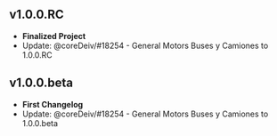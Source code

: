 ## v1.0.0.RC
- **Finalized Project**
- Update: @coreDeiv/#18254 - General Motors Buses y Camiones to 1.0.0.RC

## v1.0.0.beta
- **First Changelog**
- Update: @coreDeiv/#18254 - General Motors Buses y Camiones to 1.0.0.beta
